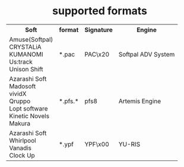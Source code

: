 <h1 style="text-align:center">supported formats</h1>

<table>
  <tr>
    <th>Soft</th>
    <th>format</th>
    <th>Signature</th>
    <th>Engine</th>
  </tr>
  <tr>
    <td>Amuse(Softpal)
    <br>CRYSTALiA
    <br>KUMANOMI
    <br>Us:track
    <br>Unison Shift
    </td>
    <td>*.pac</td>
    <td>PAC\x20</td>
    <td>Softpal ADV System</td>
  </tr>
  <tr>
    <td>Azarashi Soft
    <br>Madosoft
    <br>vividX
    <br>Qruppo
    <br>Lopt software
    <br>Kinetic Novels
    <br>Makura
    </td>
    <td>*.pfs.*</td>
    <td>pfs8</td>
    <td>Artemis Engine</td>
  </tr>
    <tr>
    <td>Azarashi Soft
    <br>Whirlpool
    <br>Vanadis
    <br>Clock Up
    </td>
    <td>*.ypf</td>
    <td>YPF\x00</td>
    <td>YU-RIS</td>
  </tr>
</table>
<!-- https://vndb.org/r?f=fwYU_dRIS- -->
